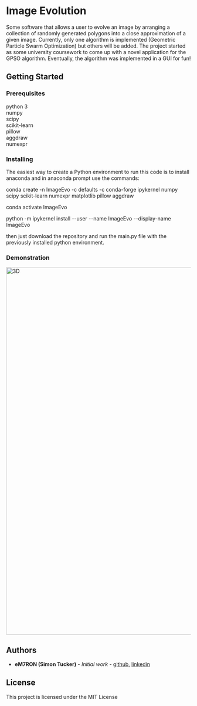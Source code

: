 # Image Evolution

Some software that allows a user to evolve an image by arranging a collection of randomly generated polygons into a close approximation of a given image. Currently, only one algorithm is implemented (Geometric Particle Swarm Optimization) but others will be added. The project started as some university coursework to come up with a novel application for the GPSO algorithm. Eventually, the algorithm was implemented in a GUI for fun!

## Getting Started

### Prerequisites

python 3  
numpy  
scipy  
scikit-learn  
pillow  
aggdraw  
numexpr  

### Installing

The easiest way to create a Python environment to run this code is to install anaconda and in anaconda prompt use the commands:

conda create -n ImageEvo -c defaults -c conda-forge ipykernel numpy scipy scikit-learn numexpr matplotlib pillow aggdraw

conda activate ImageEvo

python -m ipykernel install --user --name ImageEvo --display-name ImageEvo

then just download the repository and run the main.py file with the previously installed python environment.

### Demonstration

<img src="https://github.com/eM7RON/Image-Evolution/img/main menu.PNG" alt="3D" width="1000"/>

## Authors

* **eM7RON (Simon Tucker)** - *Initial work* - [github](https://github.com/eM7RON), [linkedin](https://www.linkedin.com/in/simon-tucker-21838372/)

## License

This project is licensed under the MIT License
